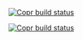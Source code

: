 [![Copr build status](https://copr.fedorainfracloud.org/coprs/mizuo/plata-theme/package/plata-theme/status_image/last_build.png)](https://copr.fedorainfracloud.org/coprs/mizuo/plata-theme/package/plata-theme/)

[![Copr build status](https://copr.fedorainfracloud.org/coprs/mizuo/alacritty/package/alacritty/status_image/last_build.png)](https://copr.fedorainfracloud.org/coprs/mizuo/alacritty/package/alacritty/)
